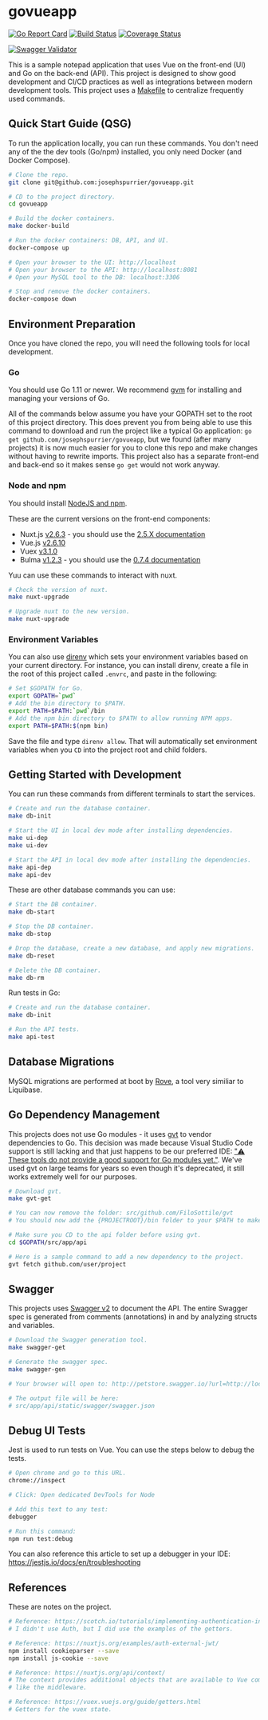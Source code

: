 # govueapp

[![Go Report Card](https://goreportcard.com/badge/github.com/josephspurrier/govueapp)](https://goreportcard.com/report/github.com/josephspurrier/govueapp)
[![Build Status](https://travis-ci.org/josephspurrier/govueapp.svg)](https://travis-ci.org/josephspurrier/govueapp)
[![Coverage Status](https://coveralls.io/repos/github/josephspurrier/govueapp/badge.svg?branch=master&timestamp=20190531-01)](https://coveralls.io/github/josephspurrier/govueapp?branch=master)

[![Swagger Validator](http://online.swagger.io/validator?url=https://raw.githubusercontent.com/josephspurrier/govueapp/master/src/app/api/static/swagger/swagger.json)](http://petstore.swagger.io/?url=https://raw.githubusercontent.com/josephspurrier/govueapp/master/src/app/api/static/swagger/swagger.json)

This is a sample notepad application that uses Vue on the front-end (UI) and Go on the back-end (API). This project is designed to show good development and CI/CD practices as well as integrations between modern development tools. This project uses a [Makefile](Makefile) to centralize frequently used commands.

## Quick Start Guide (QSG)

To run the application locally, you can run these commands. You don't need any of the the dev tools (Go/npm) installed, you only need Docker (and Docker Compose).

```bash
# Clone the repo.
git clone git@github.com:josephspurrier/govueapp.git

# CD to the project directory.
cd govueapp

# Build the docker containers.
make docker-build

# Run the docker containers: DB, API, and UI.
docker-compose up

# Open your browser to the UI: http://localhost
# Open your browser to the API: http://localhost:8081
# Open your MySQL tool to the DB: localhost:3306

# Stop and remove the docker containers.
docker-compose down
```

## Environment Preparation

Once you have cloned the repo, you will need the following tools for local development.

### Go

You should use Go 1.11 or newer. We recommend [gvm](https://github.com/moovweb/gvm) for installing and managing your versions of Go.

All of the commands below assume you have your GOPATH set to the root of this project directory. This does prevent you from being able to use this command to download and run the project like a typical Go application: `go get github.com/josephspurrier/govueapp`, but we found (after many projects) it is now much easier for you to clone this repo and make changes without having to rewrite imports. This project also has a separate front-end and back-end so it makes sense `go get` would not work anyway.

### Node and npm

You should install [NodeJS and npm](https://nodejs.org/).

These are the current versions on the front-end components:

- Nuxt.js [v2.6.3](https://github.com/nuxt/nuxt.js/releases/tag/v2.6.3) - you should use the [2.5.X documentation](https://nuxtjs.org/guide/release-notes)
- Vue.js [v2.6.10](https://github.com/vuejs/vue/releases/tag/v2.6.10)
- Vuex [v3.1.0](https://github.com/vuejs/vuex/releases/tag/v3.1.0)
- Bulma [v1.2.3](https://www.npmjs.com/package/@nuxtjs/bulma/v/1.2.3) - you should use the [0.7.4 documentation](https://bulma.io/documentation/)

Yuu can use these commands to interact with nuxt.

```bash
# Check the version of nuxt.
make nuxt-upgrade

# Upgrade nuxt to the new version.
make nuxt-upgrade
```

### Environment Variables

You can also use [direnv](https://direnv.net/) which sets your environment variables based on your current directory. For instance, you can install direnv, create a file in the root of this project called `.envrc`, and paste in the following:

```bash
# Set $GOPATH for Go.
export GOPATH=`pwd`
# Add the bin directory to $PATH.
export PATH=$PATH:`pwd`/bin
# Add the npm bin directory to $PATH to allow running NPM apps.
export PATH=$PATH:$(npm bin)
```

Save the file and type `direnv allow`. That will automatically set environment variables when you `CD` into the project root and child folders.

## Getting Started with Development

You can run these commands from different terminals to start the services.

```bash
# Create and run the database container.
make db-init

# Start the UI in local dev mode after installing dependencies.
make ui-dep
make ui-dev

# Start the API in local dev mode after installing the dependencies.
make api-dep
make api-dev
```

These are other database commands you can use:

```bash
# Start the DB container.
make db-start

# Stop the DB container.
make db-stop

# Drop the database, create a new database, and apply new migrations.
make db-reset

# Delete the DB container.
make db-rm
```

Run tests in Go:

```bash
# Create and run the database container.
make db-init

# Run the API tests.
make api-test
```

## Database Migrations

MySQL migrations are performed at boot by [Rove](https://github.com/josephspurrier/rove), a tool very similiar to Liquibase.

## Go Dependency Management

This projects does not use Go modules - it uses [gvt](https://github.com/FiloSottile/gvt/blob/master/README.old.md) to vendor dependencies to Go. This decision was made because Visual Studio Code support is still lacking and that just happens to be our preferred IDE: ["⚠️ These tools do not provide a good support for Go modules yet."](https://github.com/Microsoft/vscode-go/wiki/Go-modules-support-in-Visual-Studio-Code). We've used gvt on large teams for years so even though it's deprecated, it still works extremely well for our purposes.

```bash
# Download gvt.
make gvt-get

# You can now remove the folder: src/github.com/FiloSottile/gvt
# You should now add the {PROJECTROOT}/bin folder to your $PATH to make gvt available from your terminal.

# Make sure you CD to the api folder before using gvt.
cd $GOPATH/src/app/api

# Here is a sample command to add a new dependency to the project.
gvt fetch github.com/user/project
```

## Swagger

This projects uses [Swagger v2](https://github.com/OAI/OpenAPI-Specification/blob/master/versions/2.0.md) to document the API. The entire Swagger spec is generated from comments (annotations) in and by analyzing structs and variables.

```bash
# Download the Swagger generation tool.
make swagger-get

# Generate the swagger spec.
make swagger-gen

# Your browser will open to: http://petstore.swagger.io/?url=http://localhost:{RANDOMPORT}/swagger.json

# The output file will be here:
# src/app/api/static/swagger/swagger.json
```

## Debug UI Tests

Jest is used to run tests on Vue. You can use the steps below to debug the tests.

```bash
# Open chrome and go to this URL.
chrome://inspect

# Click: Open dedicated DevTools for Node

# Add this text to any test:
debugger

# Run this command:
npm run test:debug
```

You can also reference this article to set up a debugger in your IDE:
https://jestjs.io/docs/en/troubleshooting

## References

These are notes on the project.

```bash
# Reference: https://scotch.io/tutorials/implementing-authentication-in-nuxtjs-app
# I didn't use Auth, but I did use the examples of the getters.

# Reference: https://nuxtjs.org/examples/auth-external-jwt/
npm install cookieparser --save
npm install js-cookie --save

# Reference: https://nuxtjs.org/api/context/
# The context provides additional objects that are available to Vue components
# like the middleware.

# Reference: https://vuex.vuejs.org/guide/getters.html
# Getters for the vuex state.
```
